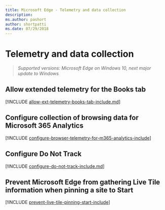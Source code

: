 ```yaml
---
title: Microsoft Edge - Telemetry and data collection
description: 
ms.author: pashort
author: shortpatti
ms.date: 07/29/2018
---
```


# Telemetry and data collection
>*Supported versions: Microsoft Edge on Windows 10, next major update to Windows* 



## Allow extended telemetry for the Books tab
[!INCLUDE [allow-ext-telemetry-books-tab-include.md](../includes/allow-ext-telemetry-books-tab-include.md)]

## Configure collection of browsing data for Microsoft 365 Analytics
[!INCLUDE [configure-browser-telemetry-for-m365-analytics-include](../includes/configure-browser-telemetry-for-m365-analytics-include.md)]



## Configure Do Not Track
[!INCLUDE [configure-do-not-track-include.md](../includes/configure-do-not-track-include.md)]


## Prevent Microsoft Edge from gathering Live Tile information when pinning a site to Start
[!INCLUDE [prevent-live-tile-pinning-start-include](../includes/prevent-live-tile-pinning-start-include.md)]